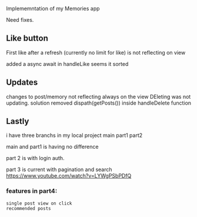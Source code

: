 Implememntation of my Memories app


Need fixes.
## Like button
First like after a refresh (currently no limit for like) is not reflecting on view

added a async await in handleLike seems it sorted

## Updates
changes to post/memory not reflecting always on the view
DEleting was not updating. solution removed dispath(getPosts()) inside handleDelete function

## Lastly
i have three branchs in my local project
main
part1
part2

main and part1 is having no difference

part 2 is with login auth.

part 3 is current with pagination and search https://www.youtube.com/watch?v=LYWgPSbPDfQ

### features in part4:
    single post view on click
    recommended posts
